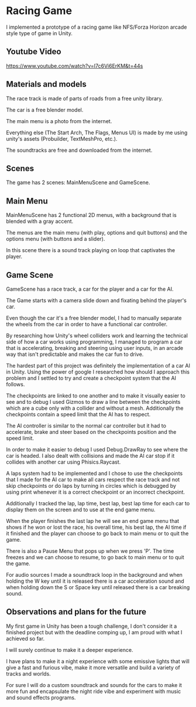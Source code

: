 # Racing Game

I implemented a prototype of a racing game like NFS/Forza Horizon arcade style type of game in Unity.



## Youtube Video

https://www.youtube.com/watch?v=I7c6Vi6ErKM&t=44s



## Materials and models

The race track is made of parts of roads from a free unity library.

The car is a free blender model.

The main menu is a photo from the internet.

Everything else (The Start Arch, The Flags, Menus UI) is made by me using unity's assets (Probuilder, TextMeshPro, etc.).

The soundtracks are free and downloaded from the internet.



## Scenes

The game has 2 scenes: MainMenuScene and GameScene.



## Main Menu

MainMenuScene has 2 functional 2D menus, with a background that is blended with a gray accent.

The menus are the main menu (with play, options and quit buttons) and the options menu (with buttons and a slider).

In this scene there is a sound track playing on loop that captivates the player.



## Game Scene

GameScene has a race track, a car for the player and a car for the AI.

The Game starts with a camera slide down and fixating behind the player's car.

Even though the car it's a free blender model, I had to manually separate the wheels from the car in order to have a functional car controller.

By researching how Unity's wheel colliders work and learning the technical side of how a car works using programming, I managed to program a car that is accelerating, breaking and steering using user inputs, in an arcade way that isn't predictable and makes the car fun to drive.

The hardest part of this project was definitely the implementation of a car AI in Unity. Using the power of google I researched how should I approach this problem and I settled to try and create a checkpoint system that the AI follows.

The checkpoints are linked to one another and to make it visually easier to see and to debug I used Gizmos to draw a line between the checkpoints which are a cube only with a collider and without a mesh. Additionally the checkpoints contain a speed limit that the AI has to respect.

The AI controller is similar to the normal car controller but it had to accelerate, brake and steer based on the checkpoints position and the speed limit.

In order to make it easier to debug I used Debug.DrawRay to see where the car is headed. I also dealt with collisions and made the AI car stop if it collides with another car using Phisics.Raycast.

A laps system had to be implemented and I chose to use the checkpoints that I made for the AI car to make all cars respect the race track and not skip checkpoints or do laps by turning in circles which is debugged by using print whenever it is a correct checkpoint or an incorrect checkpoint.

Additionally I tracked the lap, lap time, best lap, best lap time for each car to display them on the screen and to use at the end game menu.

When the player finishes the last lap he will see an end game menu that shows if he won or lost the race, his overall time, his best lap, the AI time if it finished and the player can choose to go back to main menu or to quit the game.

There is also a Pause Menu that pops up when we press 'P'. The time freezes and we can choose to resume, to go back to main menu or to quit the game.

For audio sources I made a soundtrack loop in the background and when holding the W key until it is released there is a car acceleration sound and when holding down the S or Space key until released there is a car breaking sound.



## Observations and plans for the future

My first game in Unity has been a tough challenge, I don't consider it a finished project but with the deadline comping up, I am proud with what I achieved so far.

I will surely continue to make it a deeper experience.

I have plans to make it a night experience with some emissive lights that will give a fast and furious vibe, make it more versatile and build a variety of tracks and worlds. 

For sure I will do a custom soundtrack and sounds for the cars to make it more fun and encapsulate the night ride vibe and experiment with music and sound effects programs.
